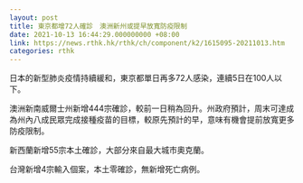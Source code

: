 ```yaml
---
layout: post
title: 東京都增72人確診　澳洲新州或提早放寬防疫限制
date: 2021-10-13 16:44:29.000000000 +08:00
link: https://news.rthk.hk/rthk/ch/component/k2/1615095-20211013.htm
categories: rthk
---
```


日本的新型肺炎疫情持續緩和，東京都單日再多72人感染，連續5日在100人以下。

澳洲新南威爾士州新增444宗確診，較前一日稍為回升。州政府預計，周末可達成為州內八成民眾完成接種疫苗的目標，較原先預計的早，意味有機會提前放寬更多防疫限制。

新西蘭新增55宗本土確診，大部分來自最大城市奧克蘭。

台灣新增4宗輸入個案，本土零確診，無新增死亡病例。
